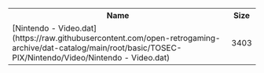 <table>
<tr><th>Name</th><th>Size</th></tr>
<tr><td>[Nintendo - Video.dat](https://raw.githubusercontent.com/open-retrogaming-archive/dat-catalog/main/root/basic/TOSEC-PIX/Nintendo/Video/Nintendo - Video.dat)</td><td>3403</td></tr>
</table>
